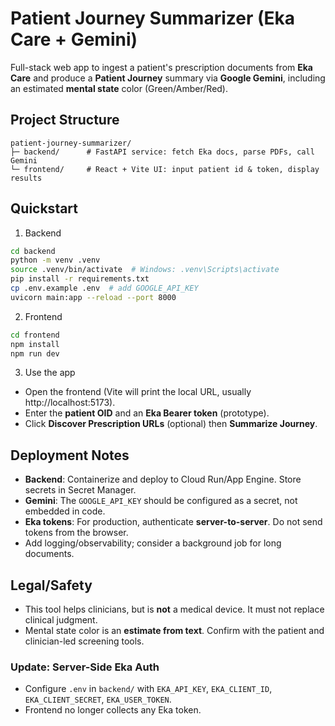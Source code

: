 # Patient Journey Summarizer (Eka Care + Gemini)

Full-stack web app to ingest a patient's prescription documents from **Eka Care** and produce a
**Patient Journey** summary via **Google Gemini**, including an estimated **mental state** color (Green/Amber/Red).

## Project Structure
```
patient-journey-summarizer/
├─ backend/      # FastAPI service: fetch Eka docs, parse PDFs, call Gemini
└─ frontend/     # React + Vite UI: input patient id & token, display results
```

## Quickstart

1) Backend
```bash
cd backend
python -m venv .venv
source .venv/bin/activate  # Windows: .venv\Scripts\activate
pip install -r requirements.txt
cp .env.example .env  # add GOOGLE_API_KEY
uvicorn main:app --reload --port 8000
```

2) Frontend
```bash
cd frontend
npm install
npm run dev
```

3) Use the app
- Open the frontend (Vite will print the local URL, usually http://localhost:5173).
- Enter the **patient OID** and an **Eka Bearer token** (prototype).
- Click **Discover Prescription URLs** (optional) then **Summarize Journey**.

## Deployment Notes
- **Backend**: Containerize and deploy to Cloud Run/App Engine. Store secrets in Secret Manager.
- **Gemini**: The `GOOGLE_API_KEY` should be configured as a secret, not embedded in code.
- **Eka tokens**: For production, authenticate **server-to-server**. Do not send tokens from the browser.
- Add logging/observability; consider a background job for long documents.

## Legal/Safety
- This tool helps clinicians, but is **not** a medical device. It must not replace clinical judgment.
- Mental state color is an **estimate from text**. Confirm with the patient and clinician-led screening tools.

### Update: Server-Side Eka Auth
- Configure `.env` in `backend/` with `EKA_API_KEY`, `EKA_CLIENT_ID`, `EKA_CLIENT_SECRET`, `EKA_USER_TOKEN`.
- Frontend no longer collects any Eka token.
